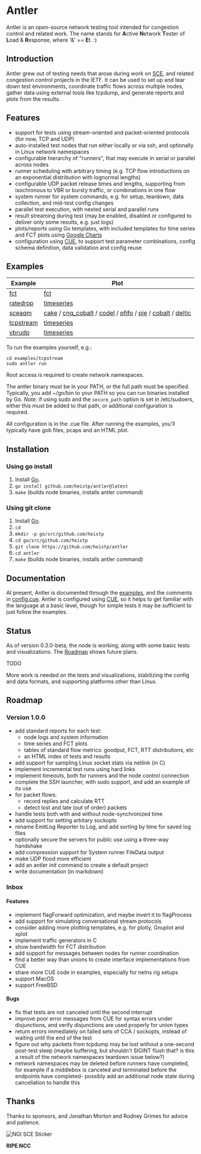 # Antler

Antler is an open-source network testing tool intended for congestion control
and related work. The name stands for **A**ctive **N**etwork **T**ester of
**L**oad & **R**esponse, where '&' == **E**t. :)

## Introduction

Antler grew out of testing needs that arose during work on
[SCE](https://datatracker.ietf.org/doc/draft-morton-tsvwg-sce/), and related
congestion control projects in the IETF. It can be used to set up and tear down
test environments, coordinate traffic flows across multiple nodes, gather data
using external tools like tcpdump, and generate reports and plots from the
results.

## Features

* support for tests using stream-oriented and packet-oriented protocols (for
  now, TCP and UDP)
* auto-installed test nodes that run either locally or via ssh, and optionally
  in Linux network namespaces
* configurable hierarchy of "runners", that may execute in serial or parallel
  across nodes
* runner scheduling with arbitrary timing (e.g. TCP flow introductions on an
  exponential distribution with lognormal lengths)
* configurable UDP packet release times and lengths, supporting from isochronous
  to VBR or bursty traffic, or combinations in one flow
* system runner for system commands, e.g. for setup, teardown, data collection,
  and mid-test config changes
* parallel test execution, with nested serial and parallel runs
* result streaming during test (may be enabled, disabled or configured to
  deliver only some results, e.g. just logs)
* plots/reports using Go templates, with included templates for time series and
  FCT plots using [Google Charts](https://developers.google.com/chart)
* configuration using [CUE](https://cuelang.org/), to support test parameter
  combinations, config schema definition, data validation and config reuse

## Examples

| Example                     | Plot            |
| --------------------------- | --------------- |
| [fct](examples/fct/fct.ant) | [fct](https://www.heistp.net/downloads/antler/examples/fct/fct.html) |
| [ratedrop](examples/ratedrop/ratedrop.cue) | [timeseries](https://www.heistp.net/downloads/antler/examples/ratedrop/timeseries.html) |
| [sceaqm](examples/sceaqm/sceaqm.cue) | [cake](https://www.heistp.net/downloads/antler/examples/sceaqm/cake_timeseries.html) / [cnq_cobalt](https://www.heistp.net/downloads/antler/examples/sceaqm/cnq_cobalt_timeseries.html) / [codel](https://www.heistp.net/downloads/antler/examples/sceaqm/codel_timeseries.html) / [pfifo](https://www.heistp.net/downloads/antler/examples/sceaqm/pfifo_timeseries.html) / [pie](https://www.heistp.net/downloads/antler/examples/sceaqm/pie_timeseries.html) / [cobalt](https://www.heistp.net/downloads/antler/examples/sceaqm/cobalt_timeseries.html) / [deltic](https://www.heistp.net/downloads/antler/examples/sceaqm/deltic_timeseries.html) |
| [tcpstream](examples/tcpstream/tcpstream.cue) | [timeseries](https://www.heistp.net/downloads/antler/examples/tcpstream/timeseries.html) |
| [vbrudp](examples/vbrudp/vbrudp.cue) | [timeseries](https://www.heistp.net/downloads/antler/examples/vbrudp/timeseries.html) |

To run the examples yourself, e.g.:
```
cd examples/tcpstream
sudo antler run
```

Root access is required to create network namespaces.

The antler binary must be in your PATH, or the full path must be specified.
Typically, you add ~/go/bin to your PATH so you can run binaries installed by
Go. *Note:* if using sudo and the `secure_path` option is set in /etc/sudoers,
either this must be added to that path, or additional configuration is required.

All configuration is in the .cue file. After running the examples, you'll 
typically have gob files, pcaps and an HTML plot.

## Installation

### Using go install

1. Install [Go](https://go.dev/).
2. `go install github.com/heistp/antler@latest`
3. `make` (builds node binaries, installs antler command)

### Using git clone

1. Install [Go](https://go.dev/).
2. `cd`
3. `mkdir -p go/src/github.com/heistp`
4. `cd go/src/github.com/heistp`
5. `git clone https://github.com/heistp/antler`
6. `cd antler`
7. `make` (builds node binaries, installs antler command)

## Documentation

At present, Antler is documented through the [examples](examples), and the
comments in [config.cue](config.cue). Antler is configured using
[CUE](https://cuelang.org/), so it helps to get familiar with the language at a
basic level, though for simple tests it may be sufficient to just follow the
examples.

## Status

As of version 0.3.0-beta, the node is working, along with some basic tests and
visualizations. The [Roadmap](#roadmap) shows future plans.

TODO

More work is needed on the tests and visualizations, stabilizing the config and
data formats, and supporting platforms other than Linux.

## Roadmap

### Version 1.0.0

- add standard reports for each test:
  - node logs and system information
  - time series and FCT plots
  - tables of standard flow metrics: goodput, FCT, RTT distributions, etc
  - an HTML index of tests and results
- add support for sampling Linux socket stats via netlink (in C)
- implement incremental test runs using hard links
- implement timeouts, both for runners and the node control connection
- complete the SSH launcher, with sudo support, and add an example of its use
- for packet flows:
  - record replies and calculate RTT
  - detect lost and late (out of order) packets
- handle tests both with and without node-synchronized time
- add support for setting arbitary sockopts
- rename EmitLog Reporter to Log, and add sorting by time for saved log files
- optionally secure the servers for public use using a three-way handshake
- add compression support for System runner FileData output
- make UDP flood more efficient
- add an antler _init_ command to create a default project
- write documentation (in markdown)

### Inbox

#### Features

- implement flagForward optimization, and maybe invert it to flagProcess
- add support for simulating conversational stream protocols
- consider adding more plotting templates, e.g. for plotly, Gnuplot and xplot
- implement traffic generators in C
- show bandwidth for FCT distribution
- add support for messages between nodes for runner coordination
- find a better way than unions to create interface implementations from CUE
- share more CUE code in examples, especially for netns rig setups
- support MacOS
- support FreeBSD

#### Bugs

- fix that tests are not canceled until the second interrupt
- improve poor error messages from CUE for syntax errors under disjunctions, and
  verify disjunctions are used properly for union types
- return errors immediately on failed sets of CCA / sockopts, instead of
  waiting until the end of the test
- figure out why packets from tcpdump may be lost without a one-second post-test
  sleep (maybe buffering, but shouldn't SIGINT flush that? is this a result of
  the network namespaces teardown issue below?)
- network namespaces may be deleted before runners have completed, for example
  if a middlebox is canceled and terminated before the endpoints have completed-
  possibly add an additional node state during cancellation to handle this

## Thanks

Thanks to sponsors, and Jonathan Morton and Rodney Grimes for advice and
patience.

![NGI SCE Sticker](/doc/img/ngi-sce-sticker-200x230.png "NGI SCE Sticker")

**RIPE NCC**
